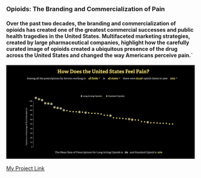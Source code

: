 ### Opioids: The Branding and Commercialization of Pain

#### Over the past two decades, the branding and commercialization of opioids has created one of the greatest commercial successes and public health tragedies in the United States. Multifaceted marketing strategies, created by large pharmaceutical companies, highlight how the carefully curated image of opioids created a ubiquitous presence of the drug across the United States and changed the way Americans perceive pain.`

![Project Image](preview.png) 

[My Project Link](https://candicejmchan.github.io/candicethesis)
